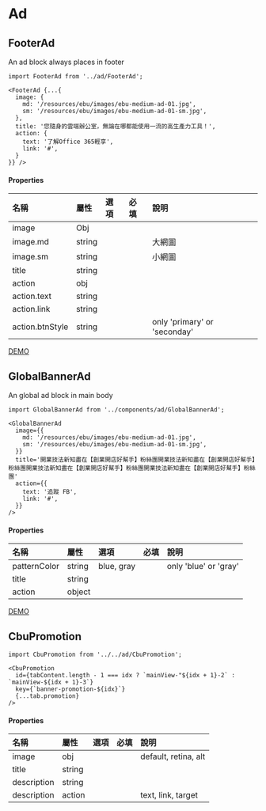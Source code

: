# Ad

## FooterAd

An ad block always places in footer

```text
import FooterAd from '../ad/FooterAd';

<FooterAd {...{
  image: {
    md: '/resources/ebu/images/ebu-medium-ad-01.jpg',
    sm: '/resources/ebu/images/ebu-medium-ad-01-sm.jpg',
  },
  title: '您隨身的雲端辦公室，無論在哪都能使用一流的高生產力工具！',
  action: {
    text: '了解Office 365輕享',
    link: '#',
  }
}} />
```



#### Properties

| 名稱            | 屬性   | 選項 | 必填 | 說明                         |
| :-------------- | :----- | :--- | :--- | :--------------------------- |
| image           | Obj    |      |      |                              |
| image.md        | string |      |      | 大網圖                       |
| image.sm        | string |      |      | 小網圖                       |
| title           | string |      |      |                              |
| action          | obj    |      |      |                              |
| action.text     | string |      |      |                              |
| action.link     | string |      |      |                              |
| action.btnStyle | string |      |      | only 'primary' or 'seconday' |

[DEMO](http://fetnet-storybook.aja.com.tw/iframe.html?id=ad--global-banner-ad-01)

## GlobalBannerAd

An global ad block in main body

```text
import GlobalBannerAd from '../components/ad/GlobalBannerAd';

<GlobalBannerAd
  image={{
    md: '/resources/ebu/images/ebu-medium-ad-01.jpg',
    sm: '/resources/ebu/images/ebu-medium-ad-01-sm.jpg',
  }}
  title='開業技法新知盡在【創業開店好幫手】粉絲團開業技法新知盡在【創業開店好幫手】粉絲團開業技法新知盡在【創業開店好幫手】粉絲團開業技法新知盡在【創業開店好幫手】粉絲團'
  action={{
    text: '追蹤 FB',
    link: '#',
  }}
/>
```

#### Properties

| 名稱         | 屬性   | 選項       | 必填 | 說明                  |
| :----------- | :----- | :--------- | :--- | :-------------------- |
| patternColor | string | blue, gray |      | only 'blue' or 'gray' |
| title        | string |            |      |                       |
| action       | object |            |      |                       |

[DEMO](http://fetnet-storybook.aja.com.tw/iframe.html?id=ad--global-banner-ad-01)

## CbuPromotion

```text
import CbuPromotion from '../../ad/CbuPromotion';

<CbuPromotion
  id={tabContent.length - 1 === idx ? `mainView-"${idx + 1}-2` : `mainView-${idx + 1}-3`}
  key={`banner-promotion-${idx}`}
  {...tab.promotion}
/>
```

#### Properties

| 名稱   | 屬性   | 選項 | 必填 | 說明                  |
| :----- | :----- | :--- | :--- | :-------------------- |
| image  | obj    |      |      | default, retina, alt |
| title  | string |      |      |                       |
| description | string |      |      |                       |
| description | action |      |      |text, link, target|
